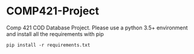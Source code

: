 # COMP421-Project
Comp 421 COD Database Project. Please use a python 3.5+ environment and install all the requirements
with pip

```
pip install -r requirements.txt
```
